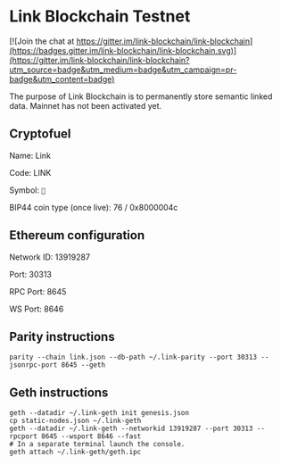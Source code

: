 # Link Blockchain Testnet

[![Join the chat at https://gitter.im/link-blockchain/link-blockchain](https://badges.gitter.im/link-blockchain/link-blockchain.svg)](https://gitter.im/link-blockchain/link-blockchain?utm_source=badge&utm_medium=badge&utm_campaign=pr-badge&utm_content=badge)

The purpose of Link Blockchain is to permanently store semantic linked data. Mainnet has not been activated yet.

## Cryptofuel

Name: Link

Code: LINK

Symbol: `🔗`

BIP44 coin type (once live): 76 / 0x8000004c

## Ethereum configuration

Network ID: 13919287

Port: 30313

RPC Port: 8645

WS Port: 8646

## Parity instructions

    parity --chain link.json --db-path ~/.link-parity --port 30313 --jsonrpc-port 8645 --geth

## Geth instructions

    geth --datadir ~/.link-geth init genesis.json
    cp static-nodes.json ~/.link-geth
    geth --datadir ~/.link-geth --networkid 13919287 --port 30313 --rpcport 8645 --wsport 8646 --fast
    # In a separate terminal launch the console.
    geth attach ~/.link-geth/geth.ipc
